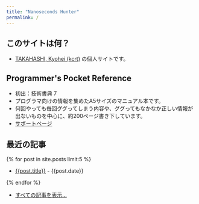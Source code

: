 ```yaml
---
title: "Nanoseconds Hunter"
permalink: /
---
```


## このサイトは何？

- [TAKAHASHI, Kyohei (kcrt)](https://profile.kcrt.net/) の個人サイトです。

## Programmer's Pocket Reference

- 初出：技術書典 7
- プログラマ向けの情報を集めたA5サイズのマニュアル本です。
- 何回やっても毎回ググってしまう内容や、ググってもなかなか正しい情報が出ないものを中心に、約200ページ書き下しています。
- [サポートページ](/ppr)

## 最近の記事

{% for post in site.posts limit:5 %}

- [{{post.title}}]({{post.url}}) - {{post.date}}

{% endfor %}

- [すべての記事を表示...](/allposts)
